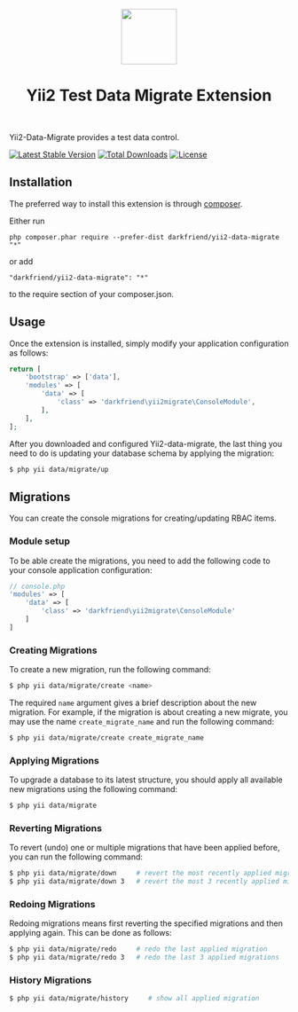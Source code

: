 <p align="center">
    <a href="https://github.com/yiisoft" target="_blank">
        <img src="https://avatars0.githubusercontent.com/u/993323" height="100px">
    </a>
    <h1 align="center">Yii2 Test Data Migrate Extension</h1>
    <br>
</p>

Yii2-Data-Migrate provides a test data control.

[![Latest Stable Version](https://poser.pugx.org/darkfriend/yii2-data-migrate/v/stable)](https://packagist.org/packages/darkfriend/yii2-data-migrate) [![Total Downloads](https://poser.pugx.org/darkfriend/yii2-data-migrate/downloads)](https://packagist.org/packages/darkfriend/yii2-data-migrate) [![License](https://poser.pugx.org/darkfriend/yii2-data-migrate/license)](https://packagist.org/packages/darkfriend/yii2-data-migrate)

Installation
------------

The preferred way to install this extension is through [composer](http://getcomposer.org/download/).

Either run

```
php composer.phar require --prefer-dist darkfriend/yii2-data-migrate "*"
```

or add

```
"darkfriend/yii2-data-migrate": "*"
```

to the require section of your composer.json.

Usage
------------
Once the extension is installed, simply modify your application configuration as follows:

```php
return [
    'bootstrap' => ['data'],
    'modules' => [
        'data' => [
            'class' => 'darkfriend\yii2migrate\ConsoleModule',
        ],
    ],
];
```
After you downloaded and configured Yii2-data-migrate, the last thing you need to do is updating your database schema by 
applying the migration:
 
```bash
$ php yii data/migrate/up
```

## Migrations

You can create the console migrations for creating/updating RBAC items.

### Module setup

To be able create the migrations, you need to add the following code to your console application configuration:

```php
// console.php
'modules' => [
    'data' => [
        'class' => 'darkfriend\yii2migrate\ConsoleModule'
    ]
]
```


### Creating Migrations

To create a new migration, run the following command:
```bash
$ php yii data/migrate/create <name>
```

The required `name` argument gives a brief description about the new migration. For example, if the migration is about creating a new migrate, you may use the name `create_migrate_name` and run the following command:

```bash
$ php yii data/migrate/create create_migrate_name
```

### Applying Migrations

To upgrade a database to its latest structure, you should apply all available new migrations using the following command:

```bash
$ php yii data/migrate
```

### Reverting Migrations

To revert (undo) one or multiple migrations that have been applied before, you can run the following command:

```bash
$ php yii data/migrate/down     # revert the most recently applied migration
$ php yii data/migrate/down 3   # revert the most 3 recently applied migrations
```

### Redoing Migrations

Redoing migrations means first reverting the specified migrations and then applying again. This can be done as follows:
```bash
$ php yii data/migrate/redo     # redo the last applied migration
$ php yii data/migrate/redo 3   # redo the last 3 applied migrations
```

### History Migrations

```bash
$ php yii data/migrate/history     # show all applied migration
```
